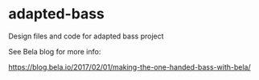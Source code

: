 # adapted-bass
Design files and code for adapted bass project

See Bela blog for more info:

https://blog.bela.io/2017/02/01/making-the-one-handed-bass-with-bela/
